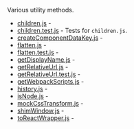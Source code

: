 Various utility methods.

* [children.js](https://github.com/alleyinteractive/irving/blob/production/utils/children.js) - 
* [children.test.js](https://github.com/alleyinteractive/irving/blob/production/utils/children.test.js) - Tests for `children.js`.
* [createComponentDataKey.js](https://github.com/alleyinteractive/irving/blob/production/utils/createComponentDataKey.js) - 
* [flatten.js](https://github.com/alleyinteractive/irving/blob/production/utils/flatten.js) - 
* [flatten.test.js](https://github.com/alleyinteractive/irving/blob/production/utils/flatten.test.js) - 
* [getDisplayName.js](https://github.com/alleyinteractive/irving/blob/production/utils/getDisplayName.js) - 
* [getRelativeUrl.js](https://github.com/alleyinteractive/irving/blob/production/utils/getRelativeUrl.js) - 
* [getRelativeUrl.test.js](https://github.com/alleyinteractive/irving/blob/production/utils/getRelativeUrl.test.js) - 
* [getWebpackScripts.js](https://github.com/alleyinteractive/irving/blob/production/utils/getWebpackScripts.js) - 
* [history.js](https://github.com/alleyinteractive/irving/blob/production/utils/history.js) - 
* [isNode.js](https://github.com/alleyinteractive/irving/blob/production/utils/isNode.js) - 
* [mockCssTransform.js](https://github.com/alleyinteractive/irving/blob/production/utils/mockCssTransform.js) - 
* [shimWindow.js](https://github.com/alleyinteractive/irving/blob/production/utils/shimWindow.js) - 
* [toReactWrapper.js](https://github.com/alleyinteractive/irving/blob/production/utils/toReactWrapper.js) - 
